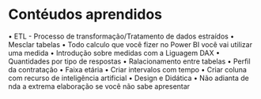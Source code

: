 # Contéudos aprendidos

• ETL - Processo de transformação/Tratamento de dados estraídos
• Mesclar tabelas
• Todo calculo que você fizer no Power BI você vai utilizar uma medida
• Introdução sobre medidas com a Liguagem DAX
• Quantidades por tipo de respostas
• Ralacionamento entre tabelas
• Perfil da contratação
• Faixa etária
• Criar intervalos com tempo
• Criar coluna com recurso de inteligência artificial
• Design e Didática
• Não adianta de nda a extrema elaboração se você não sabe apresentar

